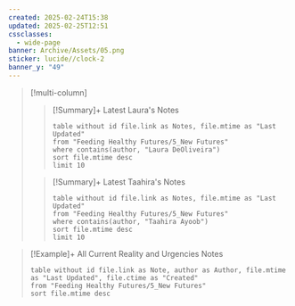 ```yaml
---
created: 2025-02-24T15:38
updated: 2025-02-25T12:51
cssclasses:
  - wide-page
banner: Archive/Assets/05.png
sticker: lucide//clock-2
banner_y: "49"
---
```



> [!multi-column]
> >[!Summary]+ Latest Laura's Notes
> > ```dataview
> > table without id file.link as Notes, file.mtime as "Last Updated" 
> > from "Feeding Healthy Futures/5_New Futures"
> > where contains(author, "Laura DeOliveira")
> > sort file.mtime desc
> > limit 10
> > ```
> 
> >[!Summary]+ Latest Taahira's Notes
> > ```dataview
> > table without id file.link as Notes, file.mtime as "Last Updated"
> > from "Feeding Healthy Futures/5_New Futures"
> > where contains(author, "Taahira Ayoob")
> > sort file.mtime desc
> > limit 10
> > ```


>[!Example]+ All Current Reality and Urgencies Notes
> ```dataview
> table without id file.link as Note, author as Author, file.mtime as "Last Updated", file.ctime as "Created"
> from "Feeding Healthy Futures/5_New Futures"
> sort file.mtime desc
> ```
